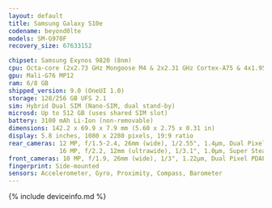 ```yaml
---
layout: default
title: Samsung Galaxy S10e
codename: beyond0lte
models: SM-G970F
recovery_size: 67633152

chipset: Samsung Exynos 9820 (8nm)
cpu: Octa-core (2x2.73 GHz Mongoose M4 & 2x2.31 GHz Cortex-A75 & 4x1.95 GHz Cortex-A55)
gpu: Mali-G76 MP12
ram: 6/8 GB
shipped_version: 9.0 (OneUI 1.0)
storage: 128/256 GB UFS 2.1
sim: Hybrid Dual SIM (Nano-SIM, dual stand-by)
microsd: Up to 512 GB (uses shared SIM slot)
battery: 3100 mAh Li-Ion (non-removable)
dimensions: 142.2 x 69.9 x 7.9 mm (5.60 x 2.75 x 0.31 in)
display: 5.8 inches, 1080 x 2280 pixels, 19:9 ratio
rear_cameras: 12 MP, f/1.5-2.4, 26mm (wide), 1/2.55", 1.4µm, Dual Pixel PDAF, OIS;
              16 MP, f/2.2, 12mm (ultrawide), 1/3.1", 1.0µm, Super Steady video
front_cameras: 10 MP, f/1.9, 26mm (wide), 1/3", 1.22µm, Dual Pixel PDAF
fingerprint: Side-mounted
sensors: Accelerometer, Gyro, Proximity, Compass, Barometer
---
```


{% include deviceinfo.md %}
